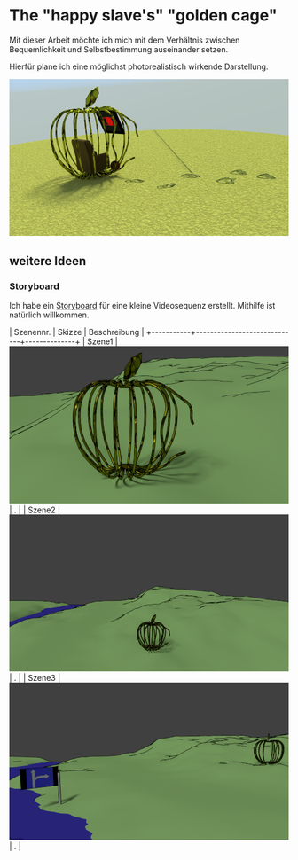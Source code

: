 # The "happy slave's" "golden cage"

Mit dieser Arbeit möchte ich mich mit dem Verhältnis zwischen Bequemlichkeit und Selbstbestimmung auseinander setzen.

Hierfür plane ich eine möglichst photorealistisch wirkende Darstellung.

![aktueller Stand als gerendertes Bild](TheHappySlaveInThegoldenCage.png)


weitere Ideen
-------------

### Storyboard ###
Ich habe ein [Storyboard](Storyboard.pdf) für eine kleine Videosequenz erstellt. Mithilfe ist natürlich willkommen.

| Szenennr. | Skizze                      | Beschreibung |
+-----------+-----------------------------+--------------+
| Szene1    | ![Szene1](Scene1-Draft.png) | .            |
| Szene2    | ![Szene2](Scene2-Draft.png) | .            |
| Szene3    | ![Szene3](Scene3-Draft.png) | .            |

